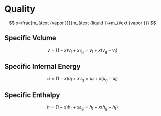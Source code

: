 # Quality

$$
x=\frac{m_{\text {vapor }}}{m_{\text {liquid }}+m_{\text {vapor }}}
$$

## Specific Volume

$$
v=(1-x) v_{\mathrm{f}}+x v_{\mathrm{g}}=v_{\mathrm{f}}+x\left(v_{\mathrm{g}}-v_{\mathrm{f}}\right)
$$

## Specific Internal Energy

$$
u=(1-x) u_{\mathrm{f}}+x u_{\mathrm{g}}=u_{\mathrm{f}}+x\left(u_{\mathrm{g}}-u_{\mathrm{i}}\right)
$$

## Specific Enthalpy

$$
h=(1-x) h_{\mathrm{f}}+x h_{\mathrm{g}}=h_{\mathrm{f}}+x\left(h_{\mathrm{g}}-h_{\mathrm{f}}\right)
$$